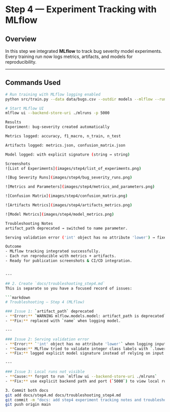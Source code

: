# Step 4 — Experiment Tracking with MLflow

## Overview
In this step we integrated **MLflow** to track bug severity model experiments.  
Every training run now logs metrics, artifacts, and models for reproducibility.

---

## Commands Used
```bash
# Run training with MLflow logging enabled
python src/train.py --data data/bugs.csv --outdir models --mlflow --run-name "baseline-fixed-signature"

# Start MLflow UI
mlflow ui --backend-store-uri ./mlruns -p 5000

Results
Experiment: bug-severity created automatically

Metrics logged: accuracy, f1_macro, n_train, n_test

Artifacts logged: metrics.json, confusion_matrix.json

Model logged: with explicit signature (string → string)

Screenshots
![List of Experiments](images/step4/list_of_experiments.png)

![Bug Severity Runs](images/step4/bug_severity_runs.png)

![Metrics and Parameters](images/step4/metrics_and_parameters.png)

![Confusion Matrix](images/step4/confusion_matrix.png)

![Artifacts Metrics](images/step4/artifacts_metrics.png)

![Model Metrics](images/step4/model_metrics.png)

Troubleshooting Notes
artifact_path deprecated → switched to name parameter.

Serving validation error ('int' object has no attribute 'lower') → fixed by adding explicit model signature.

Outcome
- MLflow tracking integrated successfully.
- Each run reproducible with metrics + artifacts.
- Ready for publication screenshots & CI/CD integration.


---

## 2. Create `docs/troubleshooting_step4.md`
This is separate so you have a focused record of issues:

```markdown
# Troubleshooting – Step 4 (MLflow)

### Issue 1: `artifact_path` deprecated
- **Error:** `WARNING mlflow.models.model: artifact_path is deprecated`
- **Fix:** replaced with `name` when logging model.

---

### Issue 2: Serving validation error
- **Error:** `'int' object has no attribute 'lower'` when logging input example.
- **Cause:** MLflow tried to validate integer class labels with `.lower()`.
- **Fix:** logged explicit model signature instead of relying on input example.

---

### Issue 3: Local runs not visible
- **Cause:** forgot to run `mlflow ui --backend-store-uri ./mlruns`
- **Fix:** use explicit backend path and port (`5000`) to view local runs.

3. Commit both docs
git add docs/step4.md docs/troubleshooting_step4.md
git commit -m "docs: add step4 experiment tracking notes and troubleshooting"
git push origin main


